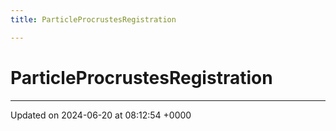 ```yaml
---
title: ParticleProcrustesRegistration

---
```


# ParticleProcrustesRegistration





-------------------------------

Updated on 2024-06-20 at 08:12:54 +0000